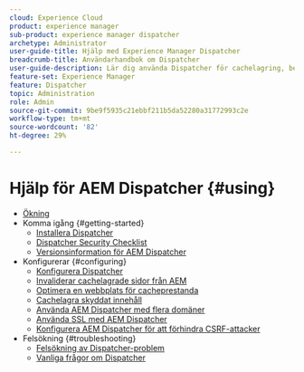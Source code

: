 ```yaml
---
cloud: Experience Cloud
product: experience manager
sub-product: experience manager dispatcher
archetype: Administrator
user-guide-title: Hjälp med Experience Manager Dispatcher
breadcrumb-title: Användarhandbok om Dispatcher
user-guide-description: Lär dig använda Dispatcher för cachelagring, belastningsutjämning och förbättrad säkerhet för AEM-servern.
feature-set: Experience Manager
feature: Dispatcher
topic: Administration
role: Admin
source-git-commit: 9be9f5935c21ebbf211b5da52280a31772993c2e
workflow-type: tm+mt
source-wordcount: '82'
ht-degree: 29%

---
```



# Hjälp för AEM Dispatcher {#using}

+ [Ökning](dispatcher.md)
+ Komma igång {#getting-started}
   + [Installera Dispatcher](dispatcher-install.md)
   + [Dispatcher Security Checklist](security-checklist.md)
   + [Versionsinformation för AEM Dispatcher](release-notes.md)
+ Konfigurerar {#configuring}
   + [Konfigurera Dispatcher](dispatcher-configuration.md)
   + [Invaliderar cachelagrade sidor från AEM](page-invalidate.md)
   + [Optimera en webbplats för cacheprestanda](https://experienceleague.adobe.com/sv/docs/experience-manager-65/content/implementing/deploying/configuring/configuring-performance)
   + [Cachelagra skyddat innehåll](permissions-cache.md)
   + [Använda AEM Dispatcher med flera domäner](dispatcher-domains.md)
   + [Använda SSL med AEM Dispatcher](dispatcher-ssl.md)
   + [Konfigurera AEM Dispatcher för att förhindra CSRF-attacker](configuring-dispatcher-to-prevent-csrf.md)
+ Felsökning {#troubleshooting}
   + [Felsökning av Dispatcher-problem](dispatcher-troubleshooting.md)
   + [Vanliga frågor om Dispatcher](dispatcher-faq.md)
